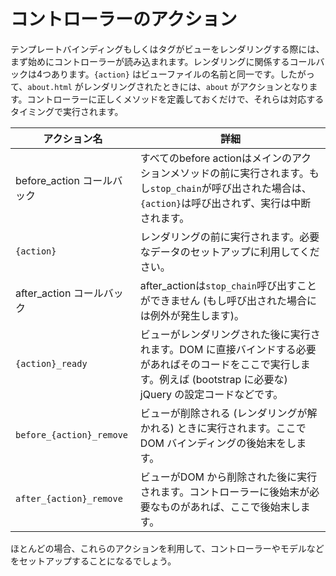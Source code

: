 # コントローラーのアクション

テンプレートバインディングもしくはタグがビューをレンダリングする際には、まず始めにコントローラーが読み込まれます。レンダリングに関係するコールバックは4つあります。```{action}``` はビューファイルの名前と同一です。したがって、```about.html``` がレンダリングされたときには、```about``` がアクションとなります。コントローラーに正しくメソッドを定義しておくだけで、それらは対応するタイミングで実行されます。

| アクション名            | 詳細 |
|-----------------------|-----------------------------------------------------|
| before_action コールバック | すべてのbefore actionはメインのアクションメソッドの前に実行されます。もし```stop_chain```が呼び出された場合は、```{action}```は呼び出されず、実行は中断されます。|
| ```{action}``` | レンダリングの前に実行されます。必要なデータのセットアップに利用してください。       |
| after_action コールバック | after_actionは```stop_chain```呼び出すことができません (もし呼び出された場合には例外が発生します)。 |
| ```{action}_ready``` | ビューがレンダリングされた後に実行されます。DOM に直接バインドする必要があればそのコードをここで実行します。例えば (bootstrap に必要な) jQuery の設定コードなどです。 |
| ```before_{action}_remove``` | ビューが削除される (レンダリングが解かれる) ときに実行されます。ここで DOM バインディングの後始末をします。|
| ```after_{action}_remove``` | ビューがDOM から削除された後に実行されます。コントローラーに後始末が必要なものがあれば、ここで後始末します。||

ほとんどの場合、これらのアクションを利用して、コントローラーやモデルなどをセットアップすることになるでしょう。

